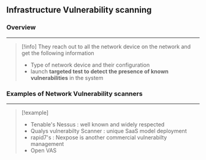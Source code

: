 ## Infrastructure Vulnerability scanning

### Overview 
---
>[!info]
>They reach out to all the network device on the network and get the following information 
>- Type of network device and their configuration 
>- launch **targeted test to detect the presence of known vulnerabilities** in the system 


### Examples of Network Vulnerability scanners 
---
>[!example]
>- Tenable's Nessus : well known and widely respected 
>- Qualys vulnerabilty Scanner : unique SaaS model deployment 
>- rapid7's : Nexpose is another commercial vulnerabilty management 
>- Open VAS 


